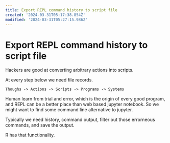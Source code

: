 ```yaml
---
title: Export REPL command history to script file
created: '2024-03-31T05:17:38.854Z'
modified: '2024-03-31T05:27:15.986Z'
---
```


# Export REPL command history to script file

Hackers are good at converting arbitrary actions into scripts.

At every step below we need file records.

```
Thoughs -> Actions -> Scripts -> Programs -> Systems
```

Human learn from trial and error, which is the origin of every good program, and REPL can be a better place than web based jupyter notebook. So we might want to find some command line alternative to jupyter.

Typically we need history, command output, filter out those errorneous commands, and save the output.

R has that functionality.
